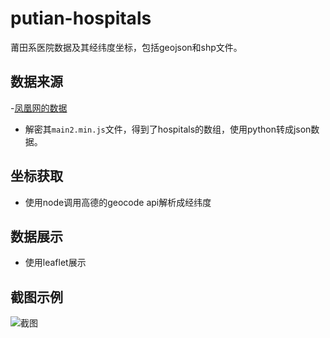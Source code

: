 # putian-hospitals
莆田系医院数据及其经纬度坐标，包括geojson和shp文件。

## 数据来源

-[凤凰网的数据](http://news.ifeng.com/mainland/special/ptxyy/)

- 解密其`main2.min.js`文件，得到了hospitals的数组，使用python转成json数据。

## 坐标获取

- 使用node调用高德的geocode api解析成经纬度

## 数据展示

- 使用leaflet展示

## 截图示例

![截图](https://raw.githubusercontent.com/wandergis/putian-hospitals/gh-pages/screenshot.png)


